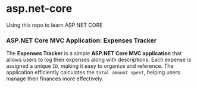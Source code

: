 # asp.net-core
Using this repo to learn ASP.NET CORE

### ASP.NET Core MVC Application: Expenses Tracker

The **Expenses Tracker** is a simple **ASP.NET Core MVC application** that allows users to log their expenses along with descriptions. Each expense is assigned a unique ```ID```, making it easy to organize and reference. The application efficiently calculates the ```total amount spent```, helping users manage their finances more effectively.
